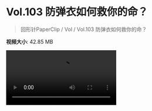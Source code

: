# Vol.103 防弹衣如何救你的命？

> 回形针PaperClip / Vol / Vol.103 防弹衣如何救你的命？

**视频大小**: 42.85 MB

<div class="video"><video src="https://file.hsyhx.top/archive/PaperClip/Vol/103.mp4" controls preload>🤔 您的浏览器不支持 video 标签</video></div>